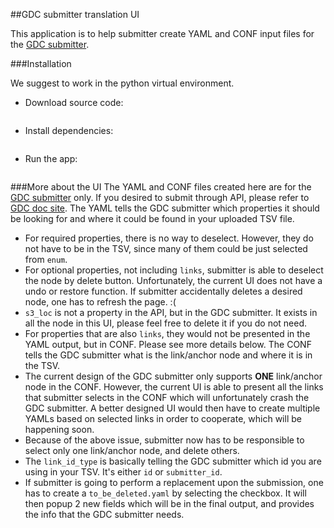 ##GDC submitter translation UI

This application is to help submitter create YAML and CONF input files for the [GDC submitter](https://github.com/NCI-GDC/gdc-submitter).

###Installation

We suggest to work in the python virtual environment.
- Download source code:
```git clone git@github.com:NCI-GDC/gdc_submitter_translation_ui.git
```
- Install dependencies:
```python setup.py install
```
- Run the app:
```python submitter_ui/app.py
```

###More about the UI
The YAML and CONF files created here are for the [GDC submitter](https://github.com/NCI-GDC/gdc-submitter) only. If you desired to submit through API, please refer to [GDC doc site](https://docs.gdc.cancer.gov/API/Users_Guide/Submission/).
The YAML tells the GDC submitter which properties it should be looking for and where it could be found in your uploaded TSV file.
- For required properties, there is no way to deselect. However, they do not have to be in the TSV, since many of them could be just selected from `enum`.
- For optional properties, not including `links`, submitter is able to deselect the node by delete button. Unfortunately, the current UI does not have a undo or restore function. If submitter accidentally deletes a desired node, one has to refresh the page. :(
- `s3_loc` is not a property in the API, but in the GDC submitter. It exists in all the node in this UI, please feel free to delete it if you do not need.
- For properties that are also `links`, they would not be presented in the YAML output, but in CONF. Please see more details below.
The CONF tells the GDC submitter what is the link/anchor node and where it is in the TSV.
- The current design of the GDC submitter only supports **ONE** link/anchor node in the CONF. However, the current UI is able to present all the links that submitter selects in the CONF which will unfortunately crash the GDC submitter. A better designed UI would then have to create multiple YAMLs based on selected links in order to cooperate, which will be happening soon.
- Because of the above issue, submitter now has to be responsible to select only one link/anchor node, and delete others.
- The `link_id_type` is basically telling the GDC submitter which id you are using in your TSV. It's either `id` or `submitter_id`.
- If submitter is going to perform a replacement upon the submission, one has to create a `to_be_deleted.yaml` by selecting the checkbox. It will then popup 2 new fields which will be in the final output, and provides the info that the GDC submitter needs.
